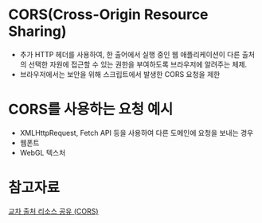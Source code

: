 # CORS(Cross-Origin Resource Sharing)
- 추가 HTTP 헤더를 사용하여, 한 출어에서 실행 중인 웹 애플리케이션이 다른 출처의 선택한 자원에 접근할 수 있는 권한을 부여하도록 브라우저에 알려주는 체제.
- 브라우저에서는 보안을 위해 스크립트에서 발생한 CORS 요청을 제한

# CORS를 사용하는 요청 예시
- XMLHttpRequest, Fetch API 등을 사용하여 다른 도메인에 요청을 보내는 경우
- 웹폰트
- WebGL 텍스처

# 참고자료
<a href="https://developer.mozilla.org/ko/docs/Web/HTTP/CORS">교차 출처 리소스 공유 (CORS)</a>
